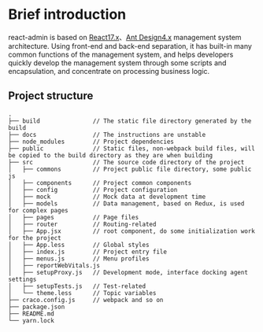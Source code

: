 # Brief introduction

react-admin is based on [React17.x](https://react.dev)、[Ant Design4.x](https://ant.design/) management system architecture.
Using front-end and back-end separation, it has built-in many common functions of the management system, and helps developers quickly develop the management system through some scripts and encapsulation, and concentrate on processing business logic.

## Project structure

```
.
├── build               // The static file directory generated by the build
├── docs                // The instructions are unstable
├── node_modules        // Project dependencies
├── public              // Static files, non-webpack build files, will be copied to the build directory as they are when building
├── src                 // The source code directory of the project
│   ├── commons         // Project public file directory, some public js
│   ├── components      // Project common components
│   ├── config          // Project configuration
│   ├── mock            // Mock data at development time
│   ├── models          // Data management, based on Redux, is used for complex pages
│   ├── pages           // Page files
│   ├── router          // Routing-related
│   ├── App.jsx         // root component, do some initialization work for the project
│   ├── App.less        // Global styles
│   ├── index.js        // Project entry file
│   ├── menus.js        // Menu profiles
│   ├── reportWebVitals.js
│   ├── setupProxy.js   // Development mode, interface docking agent settings
│   ├── setupTests.js   // Test-related
│   └── theme.less      // Topic variables
├── craco.config.js     // webpack and so on
├── package.json            
├── README.md
└── yarn.lock
```
